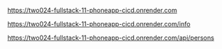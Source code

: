 https://two024-fullstack-11-phoneapp-cicd.onrender.com

https://two024-fullstack-11-phoneapp-cicd.onrender.com/info

https://two024-fullstack-11-phoneapp-cicd.onrender.com/api/persons
